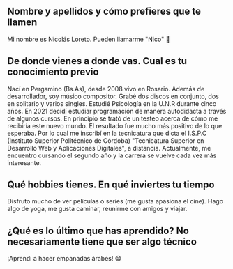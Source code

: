 ## Nombre y apellidos y cómo prefieres que te llamen

Mi nombre es Nicolás Loreto. Pueden llamarme "Nico" 🙂

## De donde vienes a donde vas. Cual es tu conocimiento previo

Nací en Pergamino (Bs.As), desde 2008 vivo en Rosario. 
Además de desarrollador, soy músico compositor. Grabé dos discos en conjunto, dos en solitario y varios singles. 
Estudié Psicología en la U.N.R durante cinco años. 
En 2021 decidí estudiar programación de manera autodidacta a través de algunos cursos. En principio se trató de un testeo acerca de cómo me recibiría este nuevo mundo. El resultado fue mucho más positivo de lo que esperaba. Por lo cual me inscribí en la tecnicatura que dicta el I.S.P.C (Instituto Superior Politécnico de Córdoba) "Tecnicatura Superior en Desarrollo Web y Aplicaciones Digitales", a distancia. Actualmente, me encuentro cursando el segundo año y la carrera se vuelve cada vez más interesante.

## Qué hobbies tienes. En qué inviertes tu tiempo

Disfruto mucho de ver películas o series (me gusta apasiona el cine). Hago algo de yoga, me gusta caminar, reunirme con amigos y viajar.

## ¿Qué es lo último que has aprendido? No necesariamente tiene que ser algo técnico

¡Aprendí a hacer empanadas árabes! 😁